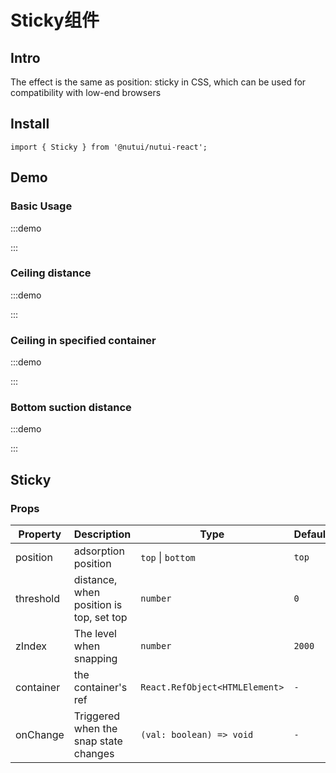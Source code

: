 # Sticky组件

## Intro

The effect is the same as position: sticky in CSS, which can be used for compatibility with low-end browsers

## Install

```tsx
import { Sticky } from '@nutui/nutui-react';
```

## Demo

### Basic Usage

:::demo

<CodeBlock src='h5/demo1.tsx'></CodeBlock>

:::

### Ceiling distance

:::demo

<CodeBlock src='h5/demo2.tsx'></CodeBlock>

:::

### Ceiling in specified container

:::demo

<CodeBlock src='h5/demo3.tsx'></CodeBlock>

:::

### Bottom suction distance

:::demo

<CodeBlock src='h5/demo4.tsx'></CodeBlock>

:::

## Sticky

### Props

| Property | Description | Type | Default |
| --- | --- | --- | --- |
| position | adsorption position| `top` \| `bottom` | `top` |
| threshold | distance, when position is top, set top | `number` | `0` |
| zIndex | The level when snapping | `number` | `2000` |
| container | the container's ref | `React.RefObject<HTMLElement>` | `-` |
| onChange | Triggered when the snap state changes |  `(val: boolean) => void` | `-` |

